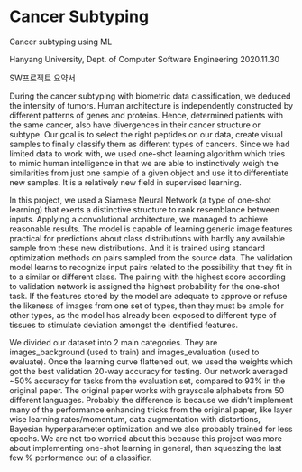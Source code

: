 # Cancer Subtyping
Cancer subtyping using ML

Hanyang University, Dept. of Computer Software Engineering 2020.11.30

SW프로젝트 요약서

  During the cancer subtyping with biometric data classification, we deduced the intensity of tumors. Human architecture is independently constructed by different patterns of genes and proteins. Hence, determined patients with the same cancer, also have divergences in their cancer structure or subtype. Our goal is to select the right peptides on our data, create visual samples to finally classify them as different types of cancers. Since we had limited data to work with, we used one-shot learning algorithm which tries to mimic human intelligence in that we are able to instinctively weigh the similarities from just one sample of a given object and use it to differentiate new samples. It is a relatively new field in supervised learning.

  In this project, we used a Siamese Neural Network (a type of one-shot learning) that exerts a distinctive structure to rank resemblance between inputs. Applying a convolutional architecture, we managed to achieve reasonable results. The model is capable of learning generic image features practical for predictions about class distributions with hardly any available sample from these new distributions. And it is trained using standard optimization methods on pairs sampled from the source data. The validation model learns to recognize input pairs related to the possibility that they fit in to a similar or different class. The pairing with the highest score according to validation network is assigned the highest probability for the one-shot task. If the features stored by the model are adequate to approve or refuse the likeness of images from one set of types, then they must be ample for other types, as the model has already been exposed to different type of tissues to stimulate deviation amongst the identified features.

  We divided our dataset into 2 main categories. They are images_background (used to train) and images_evaluation (used to evaluate). Once the learning curve flattened out, we used the weights which got the best validation 20-way accuracy for testing. Our network averaged ~50% accuracy for tasks from the evaluation set, compared to 93% in the original paper. The original paper works with grayscale alphabets from 50 different languages. Probably the difference is because we didn’t implement many of the performance enhancing tricks from the original paper, like layer wise learning rates/momentum, data augmentation with distortions, Bayesian hyperparameter optimization and we also probably trained for less epochs. We are not too worried about this because this project was more about implementing one-shot learning in general, than squeezing the last few % performance out of a classifier.
